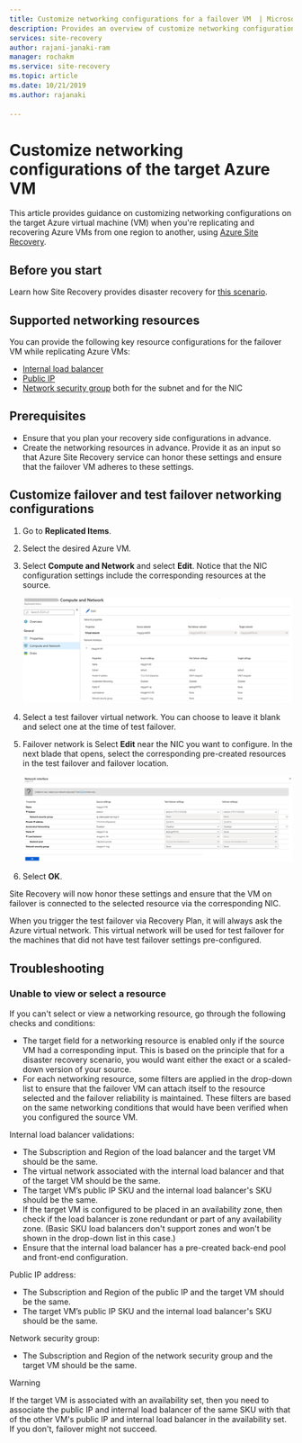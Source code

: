 ```yaml
---
title: Customize networking configurations for a failover VM  | Microsoft Docs
description: Provides an overview of customize networking configurations for a failover VM in the replication of Azure VMs using Azure Site Recovery.
services: site-recovery
author: rajani-janaki-ram
manager: rochakm
ms.service: site-recovery
ms.topic: article
ms.date: 10/21/2019
ms.author: rajanaki

---
```

# Customize networking configurations of the target Azure VM

This article provides guidance on customizing networking configurations on the target Azure virtual machine (VM) when you're replicating and recovering Azure VMs from one region to another, using [Azure Site Recovery](site-recovery-overview.md).

## Before you start

Learn how Site Recovery provides disaster recovery for [this scenario](azure-to-azure-architecture.md).

## Supported networking resources

You can provide the following key resource configurations for the failover VM while replicating Azure VMs:

- [Internal load balancer](https://docs.microsoft.com/azure/load-balancer/load-balancer-overview)
- [Public IP](https://docs.microsoft.com/azure/virtual-network/virtual-network-ip-addresses-overview-arm#public-ip-addresses)
- [Network security group](https://docs.microsoft.com/azure/virtual-network/manage-network-security-group) both for the subnet and for the NIC

## Prerequisites

- Ensure that you plan your recovery side configurations in advance.
- Create the networking resources in advance. Provide it as an input so that Azure Site Recovery service can honor these settings and ensure that the failover VM adheres to these settings.

## Customize failover and test failover networking configurations

1. Go to **Replicated Items**. 
2. Select the desired Azure VM.
3. Select **Compute and Network** and select **Edit**. Notice that the NIC configuration settings include the corresponding resources at the source. 

     ![Customize the failover networking configurations](media/azure-to-azure-customize-networking/edit-networking-properties.png)

4. Select a test failover virtual network. You can choose to leave it blank and select one at the time of test failover.
5. Failover network is Select **Edit** near the NIC you want to configure. In the next blade that opens, select the corresponding pre-created resources in the test failover and failover location.

    ![Edit the NIC configuration](media/azure-to-azure-customize-networking/nic-drilldown.png) 

6. Select **OK**.

Site Recovery will now honor these settings and ensure that the VM on failover is connected to the selected resource via the corresponding NIC.

When you trigger the test failover via Recovery Plan, it will always ask the Azure virtual network. This virtual network will be used for test failover for the machines that did not have test failover settings pre-configured.

## Troubleshooting

### Unable to view or select a resource

If you can't select or view a networking resource, go through the following checks and conditions:

- The target field for a networking resource is enabled only if the source VM had a corresponding input. This is based on the principle that for a disaster recovery scenario, you would want either the exact or a scaled-down version of your source.
- For each networking resource, some filters are applied in the drop-down list to ensure that the failover VM can attach itself to the resource selected and the failover reliability is maintained. These filters are based on the same networking conditions that would have been verified when you configured the source VM.

Internal load balancer validations:

- The Subscription and Region of the load balancer and the target VM should be the same.
- The virtual network associated with the internal load balancer and that of the target VM should be the same.
- The target VM’s public IP SKU and the internal load balancer's SKU should be the same.
- If the target VM is configured to be placed in an availability zone, then check if the load balancer is zone redundant or part of any availability zone. (Basic SKU load balancers don't support zones and won't be shown in the drop-down list in this case.)
- Ensure that the internal load balancer has a pre-created back-end pool and front-end configuration.

Public IP address:

- The Subscription and Region of the public IP and the target VM should be the same.
- The target VM’s public IP SKU and the internal load balancer's SKU should be the same.

Network security group:
- The Subscription and Region of the network security group and the target VM should be the same.


> [!WARNING]
> If the target VM is associated with an availability set, then you need to associate the public IP and internal load balancer of the same SKU with that of the other VM's public IP and internal load balancer in the availability set. If you don't, failover might not succeed.
